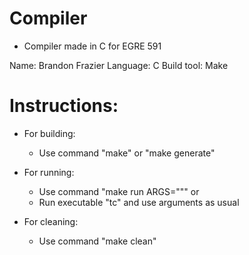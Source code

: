 # Compiler
+ Compiler made in C for EGRE 591

Name: Brandon Frazier
Language: C
Build tool: Make

# Instructions: 

+ For building: 
    + Use command "make" or "make generate"

+ For running: 
    + Use command "make run ARGS="<arguments>""
    or
    + Run executable "tc" and use arguments as usual 

+ For cleaning: 
    + Use command "make clean"
